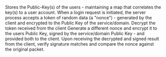 Stores the Public-Key(s) of the users - maintaining a map that correlates the key(s) to a user account.
When a login request is initiated, the server process accepts a token of random data (a "nonce") - generated by the client and encrypted to the Public Key of the service/domain.
Decrypt the token received from the client
Generate a different nonce and encrypt it to the users Public Key, signed by the service/domain Public Key - and provided both to the client.
Upon receiving the decrypted and signed result from the client, verify signature matches and compare the nonce against the original packet.